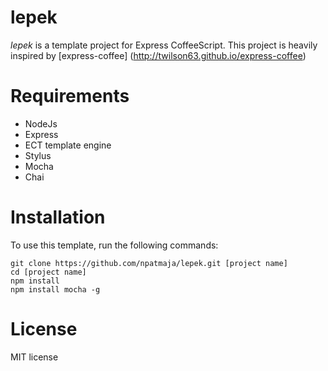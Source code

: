 # lepek

_lepek_ is a template project for Express CoffeeScript. This project is heavily inspired by [express-coffee] (http://twilson63.github.io/express-coffee)

# Requirements

* NodeJs
* Express
* ECT template engine
* Stylus
* Mocha
* Chai

# Installation
To use this template, run the following commands:
```
git clone https://github.com/npatmaja/lepek.git [project name]
cd [project name]
npm install
npm install mocha -g
```

# License
MIT license